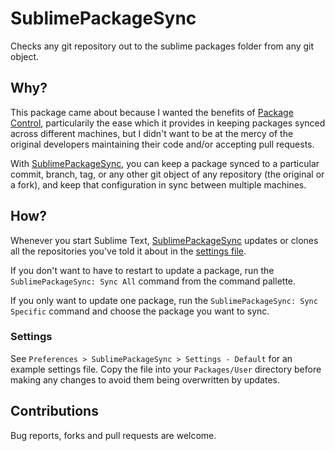 # SublimePackageSync

Checks any git repository out to the sublime packages folder from any git object.


## Why?

This package came about because I wanted the benefits of [Package Control][1], particularily the ease which it provides in keeping packages synced across different machines, but I didn't want to be at the mercy of the original developers maintaining their code and/or accepting pull requests.

With [SublimePackageSync][2], you can keep a package synced to a particular commit, branch, tag, or any other git object of any repository (the original or a fork), and keep that configuration in sync between multiple machines.


## How?

Whenever you start Sublime Text, [SublimePackageSync][2] updates or clones all the repositories you've told it about in the [settings file](#settings).

If you don't want to have to restart to update a package, run the `SublimePackageSync: Sync All` command from the command pallette.

If you only want to update one package, run the `SublimePackageSync: Sync Specific` command and choose the package you want to sync.


### Settings

See `Preferences > SublimePackageSync > Settings - Default` for an example settings file. Copy the file into your `Packages/User` directory before making any changes to avoid them being overwritten by updates.


## Contributions

Bug reports, forks and pull requests are welcome.


[1]: https://sublime.wbond.net
[2]: https://github.com/erbridge/SublimePackageSync
